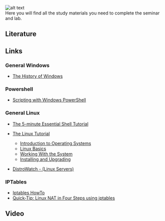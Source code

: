 ![alt text](http://bearpm.com/wp-content/uploads/2013/07/work-in-progress.png "Work in progress") <br />
Here you will find all the study materials you need to complete the seminar and lab.

## Literature

## Links   
### General Windows

* [The History of Windows](http://windows.microsoft.com/en-us/windows/history#T1=era0)

### Powershell
* [Scripting with Windows PowerShell](http://technet.microsoft.com/en-us/library/bb978526.aspx)

### General Linux
* [The 5-minute Essential Shell Tutorial](http://community.linuxmint.com/tutorial/view/100)

* [The Linux Tutorial](http://www.linux-tutorial.info/)
    - [Introduction to Operating Systems](http://www.linux-tutorial.info/modules.php?name=MContent&pageid=1)
    - [Linux Basics](http://www.linux-tutorial.info/modules.php?name=MContent&pageid=7)
    - [Working With the System](http://www.linux-tutorial.info/modules.php?name=MContent&pageid=49)
    - [Installing and Upgrading](http://www.linux-tutorial.info/modules.php?name=MContent&pageid=200)

* [DistroWatch - (Linux Servers)](http://distrowatch.com/search.php?category=Server)

### IPTables

* [Iptables HowTo](https://help.ubuntu.com/community/IptablesHowTo)
* [Quick-Tip: Linux NAT in Four Steps using iptables](http://www.revsys.com/writings/quicktips/nat.html)

## Video

